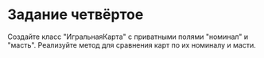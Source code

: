 # Задание четвёртое

Создайте класс "ИгральнаяКарта" с приватными полями "номинал" и "масть". Реализуйте метод для сравнения карт по их номиналу и масти.
